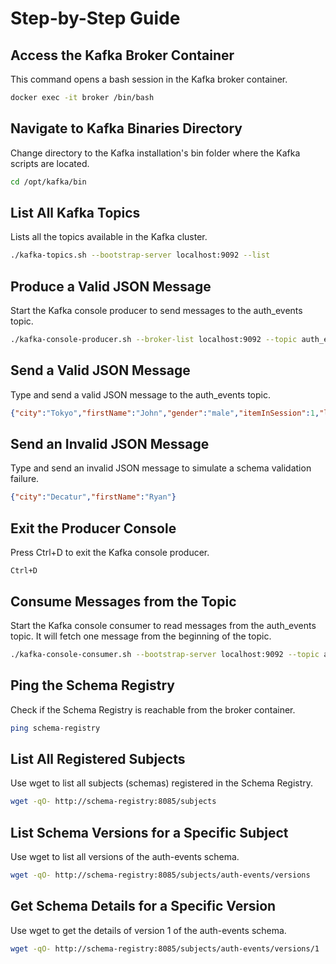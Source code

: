 # Step-by-Step Guide
## Access the Kafka Broker Container
This command opens a bash session in the Kafka broker container.
```bash
docker exec -it broker /bin/bash
```
## Navigate to Kafka Binaries Directory
Change directory to the Kafka installation's bin folder where the Kafka scripts are located.
```bash
cd /opt/kafka/bin
```
## List All Kafka Topics
Lists all the topics available in the Kafka cluster.
```bash
./kafka-topics.sh --bootstrap-server localhost:9092 --list
```
## Produce a Valid JSON Message
Start the Kafka console producer to send messages to the auth_events topic.
```bash
./kafka-console-producer.sh --broker-list localhost:9092 --topic auth_events
```
## Send a Valid JSON Message
Type and send a valid JSON message to the auth_events topic.
```json
{"city":"Tokyo","firstName":"John","gender":"male","itemInSession":1,"lastName":"Doe","lat":35.6895,"level":"free","lon":139.6917,"registration":1582605074,"sessionId":123,"state":"Tokyo","success":true,"ts":1582605074,"userAgent":"Mozilla/5.0","userId":1,"zip":"100-0001"}
```
## Send an Invalid JSON Message
Type and send an invalid JSON message to simulate a schema validation failure.
```json
{"city":"Decatur","firstName":"Ryan"}
```
## Exit the Producer Console
Press Ctrl+D to exit the Kafka console producer.
```
Ctrl+D
```
## Consume Messages from the Topic
Start the Kafka console consumer to read messages from the auth_events topic. It will fetch one message from the beginning of the topic.
```bash
./kafka-console-consumer.sh --bootstrap-server localhost:9092 --topic auth_events --from-beginning --max-messages 1
```
## Ping the Schema Registry
Check if the Schema Registry is reachable from the broker container.
```bash
ping schema-registry
```
## List All Registered Subjects
Use wget to list all subjects (schemas) registered in the Schema Registry.
```bash
wget -qO- http://schema-registry:8085/subjects
```
## List Schema Versions for a Specific Subject
Use wget to list all versions of the auth-events schema.
```bash
wget -qO- http://schema-registry:8085/subjects/auth-events/versions
```
## Get Schema Details for a Specific Version
Use wget to get the details of version 1 of the auth-events schema.
```bash
wget -qO- http://schema-registry:8085/subjects/auth-events/versions/1
```
